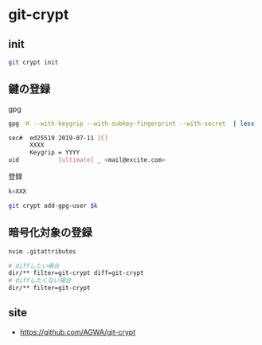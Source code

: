 # git-crypt

## init

```bash
git crypt init
```

## 鍵の登録

gpg
```bash
gpg -K --with-keygrip --with-subkey-fingerprint --with-secret  | less

sec#  ed25519 2019-07-11 [C]
      XXXX
      Keygrip = YYYY
uid           [ultimate] _ <mail@excite.com>
```

登録
```bash
k=XXX

git crypt add-gpg-user $k
```

## 暗号化対象の登録

```bash
nvim .gitattributes
```

```bash
# diffしたい場合
dir/** filter=git-crypt diff=git-crypt
# diffしたくない場合
dir/** filter=git-crypt 
```

## site
* <https://github.com/AGWA/git-crypt>

<!--
```bash
```
a

-->